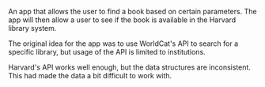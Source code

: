 An app that allows the user to find a book based on certain parameters.  The app will then allow a user to see if the book is available in the Harvard library system.

The original idea for the app was to use WorldCat's API to search for a specific library, but usage of the API is limited to institutions.  

Harvard's API works well enough, but the data structures are inconsistent. This had made the data a bit difficult to work with.